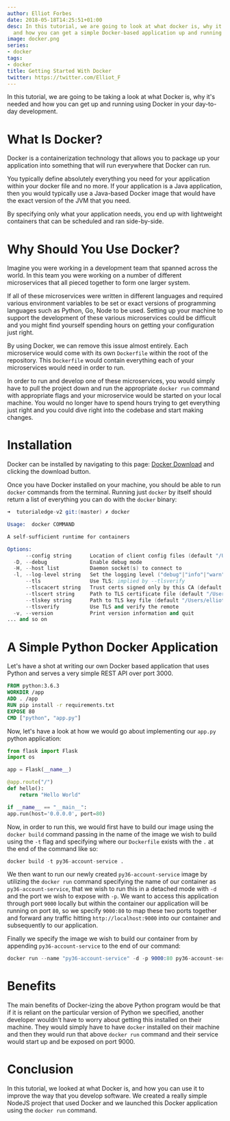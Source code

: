 ```yaml
---
author: Elliot Forbes
date: 2018-05-18T14:25:51+01:00
desc: In this tutorial, we are going to look at what docker is, why it is useful,
  and how you can get a simple Docker-based application up and running
image: docker.png
series:
- docker
tags:
- docker
title: Getting Started With Docker
twitter: https://twitter.com/Elliot_F
---
```


In this tutorial, we are going to be taking a look at what Docker is, why it's needed and how you can get up and running using Docker in your day-to-day development. 

# What Is Docker?

Docker is a containerization technology that allows you to package up your application into something that will run everywhere that Docker can run.

You typically define absolutely everything you need for your application within your docker file and no more. If your application is a Java application, then you would typically use a Java-based Docker image that would have the exact version of the JVM that you need. 

By specifying only what your application needs, you end up with lightweight containers that can be scheduled and ran side-by-side.  

# Why Should You Use Docker?

Imagine you were working in a development team that spanned across the world. In this team you were working on a number of different microservices that all pieced together to form one larger system. 

If all of these microservices were written in different languages and required various environment variables to be set or exact versions of programming languages such as Python, Go, Node to be used. Setting up your machine to support the development of these various microservices could be difficult and you might find yourself spending hours on getting your configuration just right.

By using Docker, we can remove this issue almost entirely. Each microservice would come with its own `Dockerfile` within the root of the repository. This `Dockerfile` would contain everything each of your microservices would need in order to run. 

In order to run and develop one of these microservices, you would simply have to pull the project down and run the appropriate `docker run` command with appropriate flags and your microservice would be started on your local machine. You would no longer have to spend hours trying to get everything just right and you could dive right into the codebase and start making changes.

# Installation

Docker can be installed by navigating to this page: [Docker Download](https://www.docker.com) and clicking the download button.

Once you have Docker installed on your machine, you should be able to run `docker` commands from the terminal. Running just `docker` by itself should return a list of everything you can do with the `docker` binary:

```s
➜  tutorialedge-v2 git:(master) ✗ docker

Usage:  docker COMMAND

A self-sufficient runtime for containers

Options:
      --config string      Location of client config files (default "/Users/elliot/.docker")
  -D, --debug              Enable debug mode
  -H, --host list          Daemon socket(s) to connect to
  -l, --log-level string   Set the logging level ("debug"|"info"|"warn"|"error"|"fatal") (default "info")
      --tls                Use TLS; implied by --tlsverify
      --tlscacert string   Trust certs signed only by this CA (default "/Users/elliot/.docker/ca.pem")
      --tlscert string     Path to TLS certificate file (default "/Users/elliot/.docker/cert.pem")
      --tlskey string      Path to TLS key file (default "/Users/elliot/.docker/key.pem")
      --tlsverify          Use TLS and verify the remote
  -v, --version            Print version information and quit
... and so on
```

# A Simple Python Docker Application

Let's have a shot at writing our own Docker based application that uses Python and serves a very simple REST API over port 3000.

```dockerfile
FROM python:3.6.3
WORKDIR /app
ADD . /app
RUN pip install -r requirements.txt
EXPOSE 80
CMD ["python", "app.py"]
```

Now, let's have a look at how we would go about implementing our `app.py` python application:

```py
from flask import Flask
import os

app = Flask(__name__)

@app.route("/")
def hello():
    return "Hello World"

if __name__ == "__main__":
app.run(host='0.0.0.0', port=80)
```

Now, in order to run this, we would first have to build our image using the `docker build` command passing in the name of the image we wish to build using the `-t` flag and specifying where our `Dockerfile` exists with the `.` at the end of the command like so:

```s
docker build -t py36-account-service .
```

We then want to run our newly created `py36-account-service` image by utilizing the `docker run` command specifying the name of our container as `py36-account-service`, that we wish to run this in a detached mode with `-d` and the port we wish to expose with `-p`. We want to access this application through port `9000` locally but within the container our application will be running on port `80`, so we specify `9000:80` to map these two ports together and forward any traffic hitting `http://localhost:9000` into our container and subsequently to our application.

Finally we specify the image we wish to build our container from by appending `py36-account-service` to the end of our command:

```s
docker run --name "py36-account-service" -d -p 9000:80 py36-account-service
```

# Benefits

The main benefits of Docker-izing the above Python program would be that if it is reliant on the particular version of Python we specified, another developer wouldn't have to worry about getting this installed on their machine. They would simply have to have `docker` installed on their machine and then they would run that above `docker run` command and their service would start up and be exposed on port 9000.

# Conclusion

In this tutorial, we looked at what Docker is, and how you can use it to improve the way that you develop software. We created a really simple NodeJS project that used Docker and we launched this Docker application using the `docker run` command.



